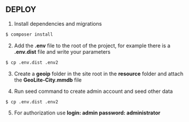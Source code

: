 ## DEPLOY

1. Install dependencies and migrations
```bash
$ composer install
```

2. Add the **.env** file to the root of the project, for example there is a **.env.dist** file and write your parameters
```bash
$ cp .env.dist .env2
```

3. Create a **geoip** folder in the site root in the **resource** folder and attach the **GeoLite-City.mmdb** file

4. Run seed command to create admin account and seed other data
```bash
$ cp .env.dist .env2
```

5. For authorization use **login: admin password: administrator**
